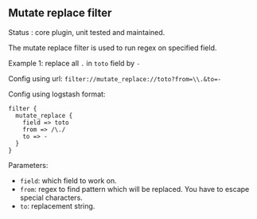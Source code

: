 Mutate replace filter
---

Status : core plugin, unit tested and maintained.

The mutate replace filter is used to run regex on specified field.

Example 1: replace all ``.`` in ``toto`` field by ``-``

Config using url: ``filter://mutate_replace://toto?from=\\.&to=-``

Config using logstash format:
````
filter {
  mutate_replace {
    field => toto
    from => /\./
    to => -
  }
}
````

Parameters:

* ``field``: which field to work on.
* ``from``: regex to find pattern which will be replaced. You have to escape special characters.
* ``to``: replacement string.
